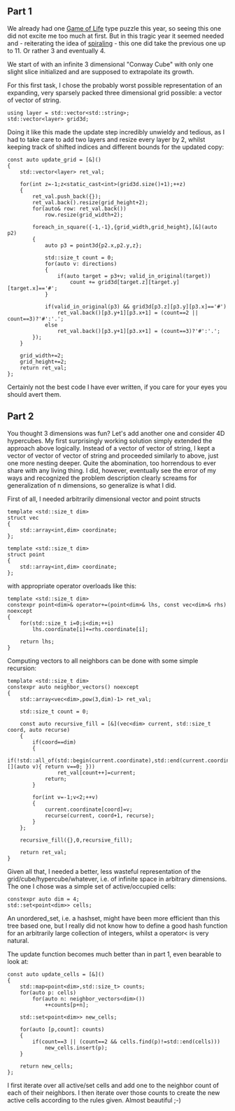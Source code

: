 ## Part 1

We already had one [Game of Life](https://en.wikipedia.org/wiki/Conway%27s_Game_of_Life) type puzzle this year, so seeing this one did not excite me too much at first. But in this tragic year it seemed needed and - reiterating the idea of [spiraling](https://en.wikipedia.org/wiki/Spiral_approach) - this one did take the previous one up to 11. Or rather 3 and eventually 4.

We start of with an infinite 3 dimensional "Conway Cube" with only one slight slice initialized and are supposed to extrapolate its growth.

For this first task, I chose the probably worst possible representation of an expanding, very sparsely packed three dimensional grid possible: a vector of vector of string.

	using layer = std::vector<std::string>;
	std::vector<layer> grid3d;

Doing it like this made the update step incredibly unwieldy and tedious, as I had to take care to add two layers and resize every layer by 2, whilst keeping track of shifted indices and different bounds for the updated copy: 

	const auto update_grid = [&]()
	{
		std::vector<layer> ret_val;
		
		for(int z=-1;z<static_cast<int>(grid3d.size()+1);++z)
		{
			ret_val.push_back({});
			ret_val.back().resize(grid_height+2);
			for(auto& row: ret_val.back())
				row.resize(grid_width+2);
			
			foreach_in_square({-1,-1},{grid_width,grid_height},[&](auto p2)
			{
				auto p3 = point3d{p2.x,p2.y,z};
				
				std::size_t count = 0;
				for(auto v: directions)
				{
					if(auto target = p3+v; valid_in_original(target))					
						count += grid3d[target.z][target.y][target.x]=='#';
				}
				 
				if(valid_in_original(p3) && grid3d[p3.z][p3.y][p3.x]=='#')
					ret_val.back()[p3.y+1][p3.x+1] = (count==2 || count==3)?'#':'.';
				else
					ret_val.back()[p3.y+1][p3.x+1] = (count==3)?'#':'.';
			});
		}
		
		grid_width+=2;
		grid_height+=2;
		return ret_val;
	};

Certainly not the best code I have ever written, if you care for your eyes you should avert them.

## Part 2

You thought 3 dimensions was fun? Let's add another one and consider 4D hypercubes. My first surprisingly working solution simply extended the approach above logically. Instead of a vector of vector of string, I kept a vector of vector of vector of string and proceeded similarly to above, just one more nesting deeper. Quite the abomination, too horrendous to ever share with any living thing. I did, however, eventually see the error of my ways and recognized the problem description clearly screams for generalization of n dimensions, so generalize is what I did.

First of all, I needed arbitrarily dimensional vector and point structs

	template <std::size_t dim>
	struct vec
	{
		std::array<int,dim> coordinate;
	};
	
	template <std::size_t dim>
	struct point
	{
		std::array<int,dim> coordinate;
	};

with appropriate operator overloads like this:

	template <std::size_t dim>
	constexpr point<dim>& operator+=(point<dim>& lhs, const vec<dim>& rhs) noexcept
	{
		for(std::size_t i=0;i<dim;++i)
			lhs.coordinate[i]+=rhs.coordinate[i];
		
		return lhs;
	}

Computing vectors to all neighbors can be done with some simple recursion:

	template <std::size_t dim>
	constexpr auto neighbor_vectors() noexcept
	{
		std::array<vec<dim>,pow(3,dim)-1> ret_val;
		
		std::size_t count = 0;
		
		const auto recursive_fill = [&](vec<dim> current, std::size_t coord, auto recurse)
		{
			if(coord==dim)
			{
				if(!std::all_of(std::begin(current.coordinate),std::end(current.coordinate),[](auto v){ return v==0; }))
					ret_val[count++]=current;
				return;
			}
			
			for(int v=-1;v<2;++v)
			{
				current.coordinate[coord]=v;
				recurse(current, coord+1, recurse);
			}
		};
		
		recursive_fill({},0,recursive_fill);
		
		return ret_val;
	}

Given all that, I needed a better, less wasteful representation of the grid/cube/hypercube/whatever, i.e. of infinite space in arbitrary dimensions. The one I chose was a simple set of active/occupied cells:

	constexpr auto dim = 4;
	std::set<point<dim>> cells;

An unordered_set, i.e. a hashset, might have been more efficient than this tree based one, but I really did not know how to define a good hash function for an arbitrarily large collection of integers, whilst a operator< is very natural.

The update function becomes much better than in part 1, even bearable to look at:

	const auto update_cells = [&]()
	{
		std::map<point<dim>,std::size_t> counts;
		for(auto p: cells)
			for(auto n: neighbor_vectors<dim>())
				++counts[p+n];
		
		std::set<point<dim>> new_cells;
		
		for(auto [p,count]: counts)
		{
			if(count==3 || (count==2 && cells.find(p)!=std::end(cells)))
				new_cells.insert(p);
		}
	
		return new_cells;
	};

I first iterate over all active/set cells and add one to the neighbor count of each of their neighbors. I then iterate over those counts to create the new active cells according to the rules given. Almost beautiful ;-)